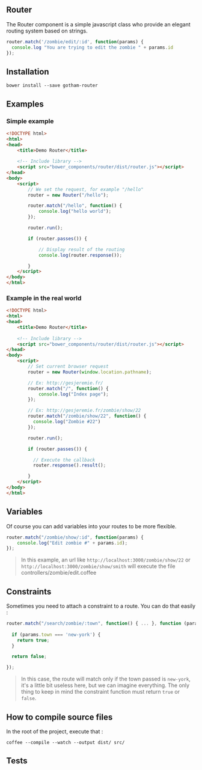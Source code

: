 ## Router 

The Router component is a simple javascript class who provide an elegant routing system based on strings.

```javascript
router.match('/zombie/edit/:id', function(params) {
  console.log "You are trying to edit the zombie " + params.id
});
```

## Installation 

```
bower install --save gotham-router
```

## Examples

### Simple example
```html
<!DOCTYPE html>
<html>
<head>
    <title>Demo Router</title>
    
    <!-- Include library -->
    <script src="bower_components/router/dist/router.js"></script>
</head>
<body>
    <script>
        // We set the request, for example "/hello"
        router = new Router("/hello");

        router.match("/hello", function() {
            console.log("hello world");
        });

        router.run();

        if (router.passes()) {

            // Display result of the routing
            console.log(router.response());

        }
    </script>
</body>
</html>
```

### Example in the real world
```html
<!DOCTYPE html>
<html>
<head>
    <title>Demo Router</title>
    
    <!-- Include library -->
    <script src="bower_components/router/dist/router.js"></script>
</head>
<body>
    <script>
        // Set current browser request
        router = new Router(window.location.pathname);

        // Ex: http://gesjeremie.fr/
        router.match("/", function() {
            console.log("Index page");
        });

        // Ex: http://gesjeremie.fr/zombie/show/22
        router.match("/zombie/show/22", function() {
          console.log("Zombie #22")
        });

        router.run();

        if (router.passes()) {

          // Execute the callback
          router.response().result();

        }
    </script>
</body>
</html>
```

## Variables 

Of course you can add variables into your routes to be more flexible.

```javascript
router.match("/zombie/show/:id", function(params) {
    console.log("Edit zombie #" + params.id);
});
```

> In this example, an url like ```http://localhost:3000/zombie/show/22``` or ```http://localhost:3000/zombie/show/smith``` will execute the file controllers/zombie/edit.coffee

## Constraints 

Sometimes you need to attach a constraint to a route. You can do that easily :

```javascript
router.match("/search/zombie/:town", function() { ... }, function (params) {
  
  if (params.town === 'new-york') {
    return true;
  }

  return false;

});
```

> In this case, the route will match only if the town passed is ```new-york```, it's a little bit useless here, but we can imagine everything. The only thing to keep in mind the constraint function must return ```true``` or ```false```.



## How to compile source files 

In the root of the project, execute that : 

```
coffee --compile --watch --output dist/ src/
```

## Tests 
